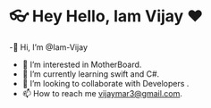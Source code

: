 # 👓 Hey Hello,  Iam Vijay ❤️ 

-👋 Hi, I’m @Iam-Vijay
- 👀 I’m interested in MotherBoard.
- 🌱 I’m currently learning swift and C#.
- 💞️ I’m looking to collaborate with Developers .
- 📫 How to reach me vijaymar3@gmail.com.

<a href="https://www.freepik.com/vectors/design"></a>
<!---
Iam-Vijay/Iam-Vijay is a ✨ special ✨ repository because its `README.md` (this file) appears on your GitHub profile.
You can click the Preview link to take a look at your changes.
--->
